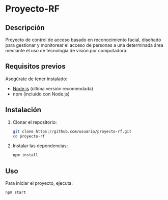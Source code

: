 # Proyecto-RF

## Descripción
Proyecto de control de acceso basado en reconocimiento facial, diseñado para gestionar y monitorear el acceso de personas a una determinada área mediante el uso de tecnología de visión por computadora.

## Requisitos previos
Asegúrate de tener instalado:
- [Node.js](https://nodejs.org/) (última versión recomendada)
- npm (incluido con Node.js)

## Instalación
1. Clonar el repositorio:
   ```bash
   git clone https://github.com/usuario/proyecto-rf.git
   cd proyecto-rf
   ```
2. Instalar las dependencias:
   ```bash
   npm install
   ```

## Uso
Para iniciar el proyecto, ejecuta:
```bash
npm start
```
